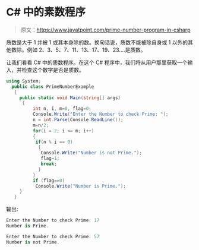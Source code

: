# C# 中的素数程序

> 原文：<https://www.javatpoint.com/prime-number-program-in-csharp>

质数是大于 1 并被 1 或其本身除的数。换句话说，质数不能被除自身或 1 以外的其他数除。例如 2、3、5、7、11、13、17、19、23....是质数。

让我们看看 C# 中的质数程序。在这个 C# 程序中，我们将从用户那里获取一个输入，并检查这个数字是否是质数。

```cs
using System;
  public class PrimeNumberExample
   {
     public static void Main(string[] args)
      {
          int n, i, m=0, flag=0;  
          Console.Write("Enter the Number to check Prime: ");  
          n = int.Parse(Console.ReadLine());
          m=n/2;  
          for(i = 2; i <= m; i++)  
          {  
           if(n % i == 0)  
            {  
             Console.Write("Number is not Prime.");  
             flag=1;  
             break;  
            }  
          }  
          if (flag==0)  
           Console.Write("Number is Prime.");     
     }
   }

```

输出:

```cs
Enter the Number to check Prime: 17  
Number is Prime.   

```

```cs
Enter the Number to check Prime: 57  
Number is not Prime.

```
